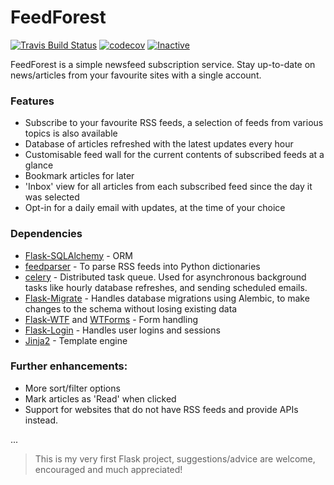 # FeedForest
[![Travis Build Status](https://travis-ci.com/Ak5cel/feedforest.svg?token=aGCwp4MpV66xzpUAZHpg&branch=master)](https://travis-ci.com/Ak5cel/feedforest)
[![codecov](https://codecov.io/gh/Ak5cel/feedforest/branch/master/graph/badge.svg?token=NM7YWPWBIG)](https://codecov.io/gh/Ak5cel/feedforest)
[![Inactive](http://img.shields.io/badge/Status-Inactive-yellow.svg)](https://github.com/Ak5cel/feedforest)

FeedForest is a simple newsfeed subscription service. Stay up-to-date on news/articles from your favourite sites
with a single account.

### Features
  - Subscribe to your favourite RSS feeds, a selection of feeds from various topics is also available
  - Database of articles refreshed with the latest updates every hour
  - Customisable feed wall for the current contents of subscribed feeds at a glance
  - Bookmark articles for later
  - 'Inbox' view for all articles from each subscribed feed since the day it was selected
  - Opt-in for a daily email with updates, at the time of your choice

### Dependencies
  - [Flask-SQLAlchemy](https://github.com/pallets/flask-sqlalchemy) - ORM
  - [feedparser](https://github.com/kurtmckee/feedparser) - To parse RSS feeds into Python dictionaries
  - [celery](https://github.com/celery/celery) - Distributed task queue. Used for asynchronous background tasks 
    like hourly database refreshes, and sending scheduled emails.
  - [Flask-Migrate](https://github.com/miguelgrinberg/Flask-Migrate) - Handles database migrations using Alembic, 
    to make changes to the schema without losing existing data
  - [Flask-WTF](https://github.com/lepture/flask-wtf) and [WTForms](https://github.com/wtforms/wtforms) - Form handling
  - [Flask-Login](https://github.com/maxcountryman/flask-login) - Handles user logins and sessions
  - [Jinja2](https://github.com/pallets/jinja) - Template engine
  
### Further enhancements:
  - More sort/filter options
  - Mark articles as 'Read' when clicked
  - Support for websites that do not have RSS feeds and provide APIs instead.

...

> This is my very first Flask project, suggestions/advice are welcome, encouraged and much appreciated!
